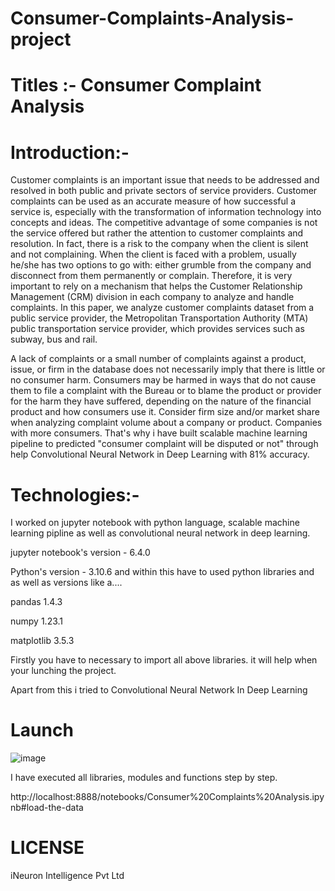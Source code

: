 # Consumer-Complaints-Analysis-project

# Titles :- Consumer Complaint Analysis

# Introduction:-

Customer complaints is an important issue that needs to be addressed and resolved in both public
and private sectors of service providers. Customer complaints can be used as an accurate measure of how successful
a service is, especially with the transformation of information technology into concepts and ideas. The competitive
advantage of some companies is not the service offered but rather the attention to customer complaints and
resolution. In fact, there is a risk to the company when the client is silent and not complaining. When the client is
faced with a problem, usually he/she has two options to go with: either grumble from the company and disconnect
from them permanently or complain. Therefore, it is very important to rely on a mechanism that helps the Customer
Relationship Management (CRM) division in each company to analyze and handle complaints. In this paper, we
analyze customer complaints dataset from a public service provider, the Metropolitan Transportation Authority
(MTA) public transportation service provider, which provides services such as subway, bus and rail. 

A lack of complaints or a small number of complaints against a product, 
issue, or firm in the database does not necessarily imply that there is little or no consumer harm. 
Consumers may be harmed in ways that do not cause them to file a complaint with the Bureau or to blame the product or provider for the harm they have suffered, depending on the nature of the financial product and how consumers use it. Consider firm size and/or market share when analyzing complaint volume about a company or product. Companies with more consumers. That's why i have built scalable machine learning pipeline to predicted "consumer complaint will be disputed or not" through help Convolutional Neural Network in Deep Learning with 81% accuracy.




# Technologies:- 
I worked on jupyter notebook with python language, scalable machine learning pipline as well as convolutional neural network in deep learning.

jupyter notebook's version - 6.4.0

Python's version - 3.10.6 and within this have to used python libraries and as well as versions like a....

pandas 1.4.3

numpy 1.23.1

matplotlib 3.5.3

Firstly you have to necessary to import all above libraries. it will help when your lunching the project.

Apart from this i tried to Convolutional Neural Network In Deep Learning

# Launch

![image](https://user-images.githubusercontent.com/106155354/184533696-3aa241e9-af65-4a18-bfe4-3a95782ab550.png)

I have executed all libraries, modules and functions step by step. 

http://localhost:8888/notebooks/Consumer%20Complaints%20Analysis.ipynb#load-the-data

# LICENSE

iNeuron Intelligence Pvt Ltd





